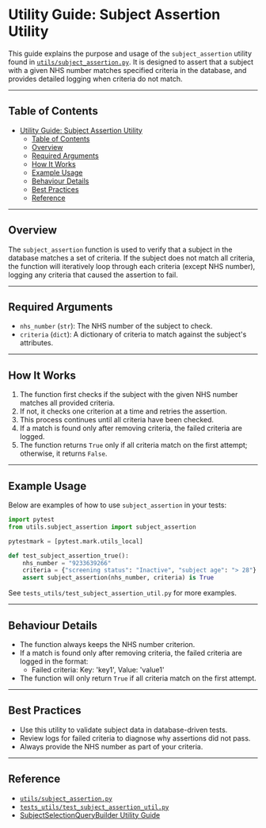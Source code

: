 # Utility Guide: Subject Assertion Utility

This guide explains the purpose and usage of the `subject_assertion` utility found in [`utils/subject_assertion.py`](../../utils/subject_assertion.py).
It is designed to assert that a subject with a given NHS number matches specified criteria in the database, and provides detailed logging when criteria do not match.

---

## Table of Contents

- [Utility Guide: Subject Assertion Utility](#utility-guide-subject-assertion-utility)
  - [Table of Contents](#table-of-contents)
  - [Overview](#overview)
  - [Required Arguments](#required-arguments)
  - [How It Works](#how-it-works)
  - [Example Usage](#example-usage)
  - [Behaviour Details](#behaviour-details)
  - [Best Practices](#best-practices)
  - [Reference](#reference)

---

## Overview

The `subject_assertion` function is used to verify that a subject in the database matches a set of criteria.
If the subject does not match all criteria, the function will iteratively loop through each criteria (except NHS number), logging any criteria that caused the assertion to fail.

---

## Required Arguments

- `nhs_number` (`str`): The NHS number of the subject to check.
- `criteria` (`dict`): A dictionary of criteria to match against the subject's attributes.

---

## How It Works

1. The function first checks if the subject with the given NHS number matches all provided criteria.
2. If not, it checks one criterion at a time and retries the assertion.
3. This process continues until all criteria have been checked.
4. If a match is found only after removing criteria, the failed criteria are logged.
5. The function returns `True` only if all criteria match on the first attempt; otherwise, it returns `False`.

---

## Example Usage

Below are examples of how to use `subject_assertion` in your tests:

```python
import pytest
from utils.subject_assertion import subject_assertion

pytestmark = [pytest.mark.utils_local]

def test_subject_assertion_true():
    nhs_number = "9233639266"
    criteria = {"screening status": "Inactive", "subject age": "> 28"}
    assert subject_assertion(nhs_number, criteria) is True
```

See `tests_utils/test_subject_assertion_util.py` for more examples.

---

## Behaviour Details

- The function always keeps the NHS number criterion.
- If a match is found only after removing criteria, the failed criteria are logged in the format:
  - Failed criteria: Key: 'key1', Value: 'value1'
- The function will only return `True` if all criteria match on the first attempt.

---

## Best Practices

- Use this utility to validate subject data in database-driven tests.
- Review logs for failed criteria to diagnose why assertions did not pass.
- Always provide the NHS number as part of your criteria.

---

## Reference

- [`utils/subject_assertion.py`](../../utils/subject_assertion.py)
- [`tests_utils/test_subject_assertion_util.py`](../../tests_utils/test_subject_assertion_util.py)
- [SubjectSelectionQueryBuilder Utility Guide](SubjectSelectionQueryBuilder.md)
